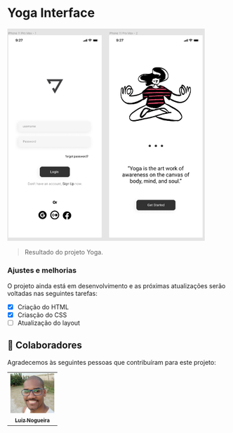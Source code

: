 # Yoga Interface

<!---Esses são exemplos. Veja https://shields.io para outras pessoas ou para personalizar este conjunto de escudos. Você pode querer incluir dependências, status do projeto e informações de licença aqui--->



<img src="./Assets/logo-yoga.png" width="450px" alt="logo yoga">

> Resultado do projeto Yoga.

### Ajustes e melhorias

O projeto ainda está em desenvolvimento e as próximas atualizações serão voltadas nas seguintes tarefas:

- [x] Criação do HTML
- [x] Criasção do  CSS
- [ ] Atualização do layout

## 🤝 Colaboradores

Agradecemos às seguintes pessoas que contribuíram para este projeto:

<table>
  <tr>
    <td align="center">
      <a href="https://www.linkedin.com/in/luiz-carlos-nogueira-silva-944a896b/">
        <img src="./Assets/LUIZ.png" width="100px;" alt="Foto Luiz Nogueira no GitHub"/><br>
        <sub>
          <b>Luiz Nogueira</b>
        </sub>
      </a>
    </td>
   
    
  </tr>
</table>

